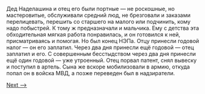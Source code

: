 Дед Наделашина и отец его были портные — не роскошные, но мастеровитые, обслуживали средний люд, не брезговали и заказами перелицевать, перешить со старшего на малого или подчинить, кому надо побыстрей. К тому ж предназначали и мальчика. Ему с детства эта обходительная мягкая работа понравилась, и он готовился к ней, присматриваясь и помогая. Но был конец НЭПа. Отцу принесли годовой налог — он его заплатил. Через два дня принесли ещё годовой — отец заплатил и его. С совершенным бесстыдством через два дня принесли ещё один годовой — уже утроенный. Отец порвал патент, снял вывеску и поступил в артель. Сына же вскоре мобилизовали в армию, откуда попал он в войска МВД, а позже переведен был в надзиратели.

[Next -->](https://github.com/AdamSkywalker/literature/blob/master/citations/ru/%D0%A1%D0%BE%D0%BB%D0%B6%D0%B5%D0%BD%D0%B8%D1%86%D1%8B%D0%BD/%D0%92%20%D0%BA%D1%80%D1%83%D0%B3%D0%B5%20%D0%BF%D0%B5%D1%80%D0%B2%D0%BE%D0%BC/12.md)